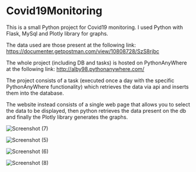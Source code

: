 # Covid19Monitoring
This is a small Python project for Covid19 monitoring. I used Python with Flask, MySql and Plotly library for graphs.

The data used are those present at the following link: https://documenter.getpostman.com/view/10808728/SzS8rjbc

The whole project (including DB and tasks) is hosted on PythonAnyWhere at the following link: http://alby98.pythonanywhere.com/

The project consists of a task (executed once a day with the specific PythonAnyWhere functionality) which retrieves the data via api and inserts them into the database.

The website instead consists of a single web page that allows you to select the data to be displayed, then python retrieves the data present on the db and finally the Plotly library generates the graphs.

![Screenshot (7)](https://user-images.githubusercontent.com/63566699/115144604-dd42ca80-a04d-11eb-9896-1bd9be36c0e1.png)


![Screenshot (5)](https://user-images.githubusercontent.com/63566699/115144610-e6339c00-a04d-11eb-9170-4f72f969ed53.png)


![Screenshot (6)](https://user-images.githubusercontent.com/63566699/115144618-ecc21380-a04d-11eb-9d44-48e73c621242.png)


![Screenshot (8)](https://user-images.githubusercontent.com/63566699/115144640-0e22ff80-a04e-11eb-9c9e-c826c3730110.png)


